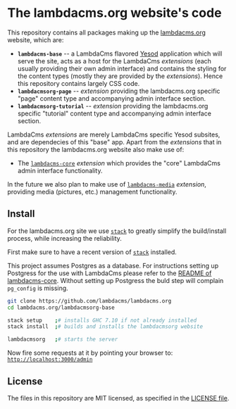 The lambdacms.org website's code
================================

This repository contains all packages making up the
[lambdacms.org](http://lambdacms.org) website, which are:

* **`lambdacms-base`** -- a LambdaCms flavored [Yesod](http://yesodweb.com)
  application which will serve the site, acts as a host for the LambdaCms
  *extensions* (each usually providing their own admin interface) and
  contains the styling for the content types (mostly they are provided by the
  *extensions*). Hence this repository contains largely CSS code.
* **`lambdacmsorg-page`** -- *extension* providing the lambdacms.org specific "page"
  content type and accompanying admin interface section.
* **`lambdacmsorg-tutorial`** -- *extension* providing the lambdacms.org specific
  "tutorial" content type and accompanying admin interface section.

LambdaCms *extensions* are merely LambdaCms specific Yesod
subsites, and are dependecies of this "base" app. Apart from the *extensions*
that in this repository the lambdacms.org website also make use of:

* The [`lambdacms-core`](https://github.com/lambdacms/lambdacms) *extension*
  which provides the "core" LambdaCms admin interface functionality.

In the future we also plan to make use of
[`lambdacms-media`](https://github.com/lambdacms/lambdacms) *extension*,
providing media (pictures, etc.) management functionality.


## Install

For the lambdacms.org site we use
[`stack`](https://github.com/commercialhaskell/stack)
to greatly simplify the build/install process, while increasing the
reliability.

First make sure to have a recent version of
[`stack`](https://github.com/commercialhaskell/stack) installed.

This project assumes Postgres as a database. For instructions setting up
Postgress for the use with LambdaCms please refer to the
[README of lambdacms-core](https://github.com/lambdacms/lambdacms-core).
Without setting up Postgress the buld step will complain `pg_config` is
missing.


```bash
git clone https://github.com/lambdacms/lambdacms.org
cd lambdacms.org/lambdacmsorg-base

stack setup    ;# installs GHC 7.10 if not already installed
stack install  ;# builds and installs the lambdacmsorg website

lambdacmsorg   ;# starts the server
```

Now fire some requests at it by pointing your browser to:
[`http://localhost:3000/admin`](http://localhost:3000)


## License

The files in this repository are MIT licensed, as specified in the
[LICENSE file](https://github.com/lambdacms/lambdacms.org/blob/master/LICENSE).
